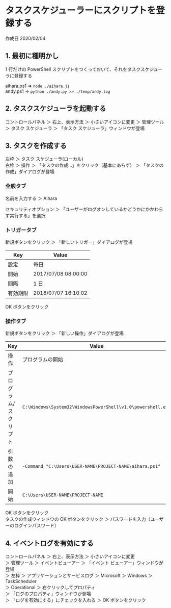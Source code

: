 # タスクスケジューラーにスクリプトを登録する

作成日 2020/02/04

## 1. 最初に種明かし

1 行だけの PowerShell スクリプトをつくっておいて、それをタスクスケジューラに登録する

aihara.ps1 => `node ./aihara.js`\
andy.ps1 => `python ./andy.py >> ./temp/andy.log`

## 2. タスクスケジューラを起動する

コントロールパネル ＞ 右上、表示方法 ＞ 小さいアイコンに変更
＞ 管理ツール ＞ タスク スケジューラ ＞ 「タスク スケジューラ」ウィンドウが登場

## 3. タスクを作成する

左枠 ＞ タスク スケジューラ(ローカル)\
右枠 ＞ 操作 ＞ 「タスクの作成...」をクリック（基本にあらず） ＞ 「タスクの作成」ダイアログが登場

### 全般タブ

名前を入力する ＞ Aihara

セキュリティオプション ＞ 「ユーザーがログオンしているかどうかにかかわらず実行する」を選択

### トリガータブ

新規ボタンをクリック ＞ 「新しいトリガー」ダイアログが登場

| Key      | Value               |
| -------- | ------------------- |
| 設定     | 毎日                |
| 開始     | 2017/07/08 08:00:00 |
| 間隔     | 1 日                |
| 有効期限 | 2018/07/07 16:10:02 |

OK ボタンをクリック

### 操作タブ

新規ボタンをクリック ＞ 「新しい操作」ダイアログが登場

| Key                   | Value                                                       |
| --------------------- | ----------------------------------------------------------- |
| 操作                  | プログラムの開始                                            |
| プログラム/スクリプト | `C:\Windows\System32\WindowsPowerShell\v1.0\powershell.exe` |
| 引数の追加            | `-Command "C:\Users\USER-NAME\PROJECT-NAME\aihara.ps1"`     |
| 開始                  | `C:\Users\USER-NAME\PROJECT-NAME`                           |

OK ボタンをクリック\
タスクの作成ウィンドウの OK ボタンをクリック ＞ パスワードを入力（ユーザーのログインパスワード）

## 4. イベントログを有効にする

コントロールパネル ＞ 右上、表示方法 ＞ 小さいアイコンに変更\
＞ 管理ツール ＞ イベントビューアー ＞ 「イベント ビューアー」ウィンドウが登場\
＞ 左枠 ＞ アプリケーションとサービスログ ＞ Microsoft ＞ Windows ＞ TaskScheduler\
＞ Operational ＞ 右クリックしてプロパティ\
＞ 「ログのプロパティ」ウィンドウが登場\
＞ 「ログを有効にする」にチェックを入れる ＞ OK ボタンをクリック
